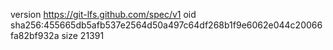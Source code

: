 version https://git-lfs.github.com/spec/v1
oid sha256:455665db5afb537e2564d50a497c64df268b1f9e6062e044c20066fa82bf932a
size 21391
